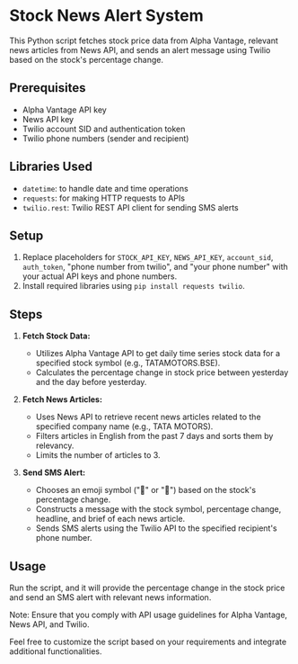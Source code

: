 # Stock News Alert System

This Python script fetches stock price data from Alpha Vantage, relevant news articles from News API, and sends an alert message using Twilio based on the stock's percentage change.

## Prerequisites
- Alpha Vantage API key
- News API key
- Twilio account SID and authentication token
- Twilio phone numbers (sender and recipient)

## Libraries Used
- `datetime`: to handle date and time operations
- `requests`: for making HTTP requests to APIs
- `twilio.rest`: Twilio REST API client for sending SMS alerts

## Setup
1. Replace placeholders for `STOCK_API_KEY`, `NEWS_API_KEY`, `account_sid`, `auth_token`, "phone number from twilio", and "your phone number" with your actual API keys and phone numbers.
2. Install required libraries using `pip install requests twilio`.

## Steps
1. **Fetch Stock Data:**
   - Utilizes Alpha Vantage API to get daily time series stock data for a specified stock symbol (e.g., TATAMOTORS.BSE).
   - Calculates the percentage change in stock price between yesterday and the day before yesterday.

2. **Fetch News Articles:**
   - Uses News API to retrieve recent news articles related to the specified company name (e.g., TATA MOTORS).
   - Filters articles in English from the past 7 days and sorts them by relevancy.
   - Limits the number of articles to 3.

3. **Send SMS Alert:**
   - Chooses an emoji symbol ("🔺" or "🔻") based on the stock's percentage change.
   - Constructs a message with the stock symbol, percentage change, headline, and brief of each news article.
   - Sends SMS alerts using the Twilio API to the specified recipient's phone number.

## Usage
Run the script, and it will provide the percentage change in the stock price and send an SMS alert with relevant news information.

Note: Ensure that you comply with API usage guidelines for Alpha Vantage, News API, and Twilio.

Feel free to customize the script based on your requirements and integrate additional functionalities.
